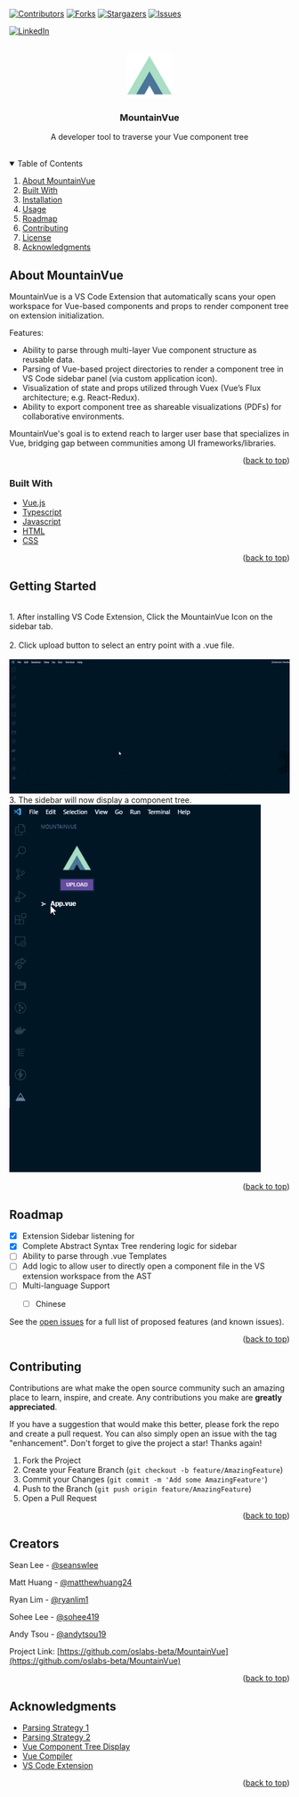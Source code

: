 <div id="top"></div>


<!-- PROJECT SHIELDS -->
<!--
*** I'm using markdown "reference style" links for readability.
*** Reference links are enclosed in brackets [ ] instead of parentheses ( ).
*** See the bottom of this document for the declaration of the reference variables
*** for contributors-url, forks-url, etc. This is an optional, concise syntax you may use.
*** https://www.markdownguide.org/basic-syntax/#reference-style-links
-->
[![Contributors][contributors-shield]][contributors-url]
[![Forks][forks-shield]][forks-url]
[![Stargazers][stars-shield]][stars-url]
[![Issues][issues-shield]][issues-url]
<!-- [![MIT License][license-shield]][license-url] -->
[![LinkedIn][linkedin-shield]][linkedin-url]



<!-- PROJECT LOGO -->
<br />
<div align="center">
  <a href="https://github.com/oslabs-beta/MountainVue">
    <img src="./media/mv-logo.png" alt="Logo" width="80" height="80">
  </a>

  <h3 align="center">MountainVue</h3>

  <p align="center">
    A developer tool to traverse your Vue component tree
    <br />
    <br />
    <!-- <a href="https://github.com/othneildrew/Best-README-Template">About MountainVue</a>
     ·
    <a href="https://github.com/othneildrew/Best-README-Template/issues">Built With </a>
    ·
    <a href="https://github.com/othneildrew/Best-README-Template/issues">Getting Started</a>
    ·
    <a href="https://github.com/othneildrew/Best-README-Template/issues">RoadMap</a> -->
  </p>
</div>



<!-- TABLE OF CONTENTS -->
<details open>
  <summary>Table of Contents</summary>
  <ol>
    <li>
      <a href="#about-the-project">About MountainVue</a>
    </li>
    <li>
      <a href="#built-with">Built With</a>
    </li>
    <li>
      <a href="#getting-started">Installation</a>
    </li>
    <li><a href="#usage">Usage</a></li>
    <li><a href="#roadmap">Roadmap</a></li>
    <li><a href="#contributing">Contributing</a></li>
    <li><a href="#license">License</a></li>
    <li><a href="#acknowledgments">Acknowledgments</a></li>
  </ol>
</details>



<!-- ABOUT THE PROJECT -->
## About MountainVue

<!-- [![Product Name Screen Shot][product-screenshot]](https://example.com) -->


MountainVue is a VS Code Extension that automatically scans your open workspace for Vue-based components and props to render component tree on extension initialization. 

Features:
* Ability to parse through multi-layer Vue component structure as reusable data.
* Parsing of Vue-based project directories to render a component tree in VS Code sidebar panel (via custom application icon).
* Visualization of state and props utilized through Vuex (Vue’s Flux architecture; e.g. React-Redux).
* Ability to export component tree as shareable visualizations (PDFs) for collaborative environments.

MountainVue's goal is to extend reach to larger user base that specializes in Vue, bridging gap between communities among UI frameworks/libraries.

<p align="right">(<a href="#top">back to top</a>)</p>



### Built With


* [Vue.js](https://vuejs.org/)
* [Typescript](https://www.typescriptlang.org/)
* [Javascript](https://www.javascript.com/)
* [HTML](https://devdocs.io/html/)
* [CSS](https://devdocs.io/css/)


<p align="right">(<a href="#top">back to top</a>)</p>



<!-- GETTING STARTED -->
## Getting Started
<br/>
1. After installing VS Code Extension, Click the MountainVue Icon on the sidebar tab. 
<br/>
<br/>
2. Click upload button to select an entry point with a .vue file.
<br/>
<br/>
<img src="./media/gifs/Upload.gif" alt="Logo" >


<br/>
3. The sidebar will now display a component tree.
<br/>
<img src="./media/gifs/Tree.gif" alt="Logo" >




<p align="right">(<a href="#top">back to top</a>)</p>



<!-- USAGE EXAMPLES -->
<!-- ## Usage

Use this space to show useful examples of how a project can be used. Additional screenshots, code examples and demos work well in this space. You may also link to more resources.

_For more examples, please refer to the [Documentation](https://github.com/oslabs-beta/MountainVue)_

<p align="right">(<a href="#top">back to top</a>)</p> -->



<!-- ROADMAP -->
## Roadmap

- [x] Extension Sidebar listening for 
- [x] Complete Abstract Syntax Tree rendering logic for sidebar
- [ ] Ability to parse through .vue Templates 
- [ ] Add logic to allow user to directly open a component file in the VS extension workspace from the AST 
- [ ] Multi-language Support
    - [ ] Chinese


See the [open issues](https://github.com/othneildrew/Best-README-Template/issues) for a full list of proposed features (and known issues).

<p align="right">(<a href="#top">back to top</a>)</p>



<!-- CONTRIBUTING -->
## Contributing

Contributions are what make the open source community such an amazing place to learn, inspire, and create. Any contributions you make are **greatly appreciated**.

If you have a suggestion that would make this better, please fork the repo and create a pull request. You can also simply open an issue with the tag "enhancement".
Don't forget to give the project a star! Thanks again!

1. Fork the Project
2. Create your Feature Branch (`git checkout -b feature/AmazingFeature`)
3. Commit your Changes (`git commit -m 'Add some AmazingFeature'`)
4. Push to the Branch (`git push origin feature/AmazingFeature`)
5. Open a Pull Request

<p align="right">(<a href="#top">back to top</a>)</p>



<!-- LICENSE
## License

Distributed under the MIT License. See `LICENSE.txt` for more information.

<p align="right">(<a href="#top">back to top</a>)</p> -->



<!-- CONTACT -->
## Creators

Sean Lee - [@seanswlee](https://github.com/seanswlee) 

Matt Huang - [@matthewhuang24](https://github.com/matthewhuang24)

Ryan Lim - [@ryanlim1](https://github.com/ryanlim1) 

Sohee Lee - [@sohee419](https://github.com/sohee419) 

Andy Tsou - [@andytsou19](https://github.com/andytsou19) 

Project Link: [https://github.com/oslabs-beta/MountainVue](https://github.com/oslabs-beta/MountainVue)

<p align="right">(<a href="#top">back to top</a>)</p>



<!-- ACKNOWLEDGMENTS -->
## Acknowledgments


* [Parsing Strategy 1](https://observablehq.com/@ehouais/automatic-vue-js-single-file-components-hierarchy-graph-ge)
* [Parsing Strategy 2](https://www.npmjs.com/package/vue-parser)
* [Vue Component Tree Display](https://www.digitalocean.com/community/tutorials/vuejs-recursive-components)
* [Vue Compiler](https://www.npmjs.com/package/vue-template-compiler)
* [VS Code Extension](https://code.visualstudio.com/api)



<p align="right">(<a href="#top">back to top</a>)</p>



<!-- MARKDOWN LINKS & IMAGES -->
<!-- https://www.markdownguide.org/basic-syntax/#reference-style-links -->
[contributors-shield]: https://img.shields.io/github/contributors/oslabs-beta/MountainVue?style=for-the-badge
[contributors-url]: https://github.com/oslabs-beta/MountainVue/graphs/contributors
[forks-shield]: https://img.shields.io/github/forks/oslabs-beta/MountainVue?style=for-the-badge
[forks-url]: https://github.com/oslabs-beta/MountainVue/network/members
[stars-shield]: https://img.shields.io/github/stars/oslabs-beta/MountainVue?style=for-the-badge
[stars-url]: https://github.com/oslabs-beta/MountainVue/stargazers
[issues-shield]: https://img.shields.io/github/issues/oslabs-beta/MountainVue?style=for-the-badge
[issues-url]: https://github.com/oslabs-beta/MountainVue/issues
<!-- [license-shield]: https://img.shields.io/github/license/oslabs-beta/MountainVue?style=for-the-badge
[license-url]: https://github.com/othneildrew/Best-README-Template/blob/master/LICENSE.txt -->
[linkedin-shield]: https://img.shields.io/badge/-LinkedIn-black.svg?style=for-the-badge&logo=linkedin&colorB=555
[linkedin-url]: https://www.linkedin.com/company/mountainvue/
<!-- [product-screenshot]: images/screenshot.png -->